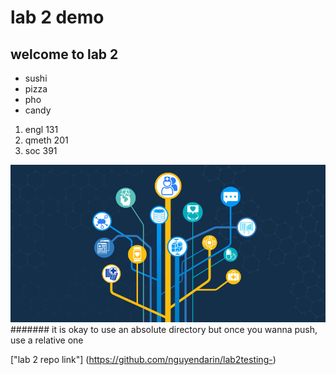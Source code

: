 # lab 2 demo 

## welcome to lab 2

- sushi
- pizza
- pho 
- candy

1. engl 131 
2. qmeth 201
3. soc 391

!["photo of info 201 demo "](images/info201lab2testingphoto%20.jpeg)
####### it is okay to use an absolute directory but once you wanna push, use a relative one 

["lab 2 repo link"] (https://github.com/nguyendarin/lab2testing-)

